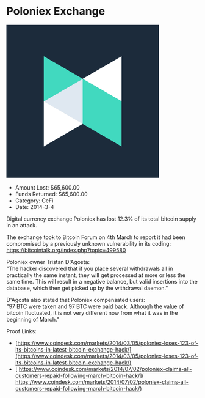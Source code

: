 # Poloniex Exchange
![Poloniex Exchange](/rektimages/Poloniex-Exchange.png)
- Amount Lost: $65,600.00
- Funds Returned: $65,600.00
- Category: CeFi
- Date: 2014-3-4

Digital currency exchange Poloniex has lost 12.3% of its total bitcoin supply in an attack.  
  
The exchange took to Bitcoin Forum on 4th March to report it had been compromised by a previously unknown vulnerability in its coding:  
https://bitcointalk.org/index.php?topic=499580  
  
Poloniex owner Tristan D'Agosta:  
"The hacker discovered that if you place several withdrawals all in practically the same instant, they will get processed at more or less the same time. This will result in a negative balance, but valid insertions into the database, which then get picked up by the withdrawal daemon."  
  
D'Agosta also stated that Poloniex compensated users:  
"97 BTC were taken and 97 BTC were paid back. Although the value of bitcoin fluctuated, it is not very different now from what it was in the beginning of March."


Proof Links:
- [https://www.coindesk.com/markets/2014/03/05/poloniex-loses-123-of-its-bitcoins-in-latest-bitcoin-exchange-hack/](https://www.coindesk.com/markets/2014/03/05/poloniex-loses-123-of-its-bitcoins-in-latest-bitcoin-exchange-hack/)
- [ https://www.coindesk.com/markets/2014/07/02/poloniex-claims-all-customers-repaid-following-march-bitcoin-hack/]( https://www.coindesk.com/markets/2014/07/02/poloniex-claims-all-customers-repaid-following-march-bitcoin-hack/)


